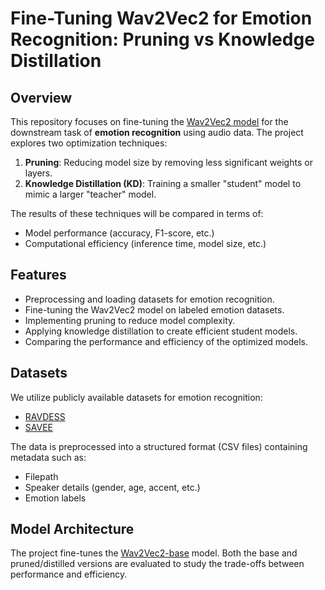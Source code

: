 # Fine-Tuning Wav2Vec2 for Emotion Recognition: Pruning vs Knowledge Distillation

## Overview

This repository focuses on fine-tuning the [Wav2Vec2 model](https://huggingface.co/models) for the downstream task of **emotion recognition** using audio data. The project explores two optimization techniques:
1. **Pruning**: Reducing model size by removing less significant weights or layers.
2. **Knowledge Distillation (KD)**: Training a smaller "student" model to mimic a larger "teacher" model.

The results of these techniques will be compared in terms of:
- Model performance (accuracy, F1-score, etc.)
- Computational efficiency (inference time, model size, etc.)

## Features
- Preprocessing and loading datasets for emotion recognition.
- Fine-tuning the Wav2Vec2 model on labeled emotion datasets.
- Implementing pruning to reduce model complexity.
- Applying knowledge distillation to create efficient student models.
- Comparing the performance and efficiency of the optimized models.

## Datasets
We utilize publicly available datasets for emotion recognition:
- [RAVDESS](https://huggingface.co/datasets/AbstractTTS/RAVDESS)
- [SAVEE](https://huggingface.co/datasets/AbstractTTS/SAVEE)

The data is preprocessed into a structured format (CSV files) containing metadata such as:
- Filepath
- Speaker details (gender, age, accent, etc.)
- Emotion labels

## Model Architecture
The project fine-tunes the [Wav2Vec2-base](https://huggingface.co/facebook/wav2vec2-base) model. Both the base and pruned/distilled versions are evaluated to study the trade-offs between performance and efficiency.



